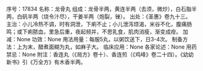 序号：17834
名称：龙骨丸
组成：龙骨半两，黄连半两（去须，微炒），白石脂半两，白矾半两（烧令汁尽），干姜半两（炮裂，锉）。
出处：《圣惠》卷九十三。
主治：小儿冷热不调，时有洞泄，下痢不止；小儿泄泻烦渴，米谷不化，腹痛肠鸣；或下痢脓血，里急后重，夜起频并，不思乳食，肌肉消瘦，渐变成疳。
加减：None
功效：None
用法用量：每服5丸，以粥饮送下，日3-4次。
制备方法：上为末，醋煮面糊为丸，如麻子大。
临床应用：None
各家论述：None
用药禁忌：None
附注：香连丸（《局方》卷十）、香连煎（《鸡峰》卷二十四）。《幼幼新书》引《万全方》有木香半两。
